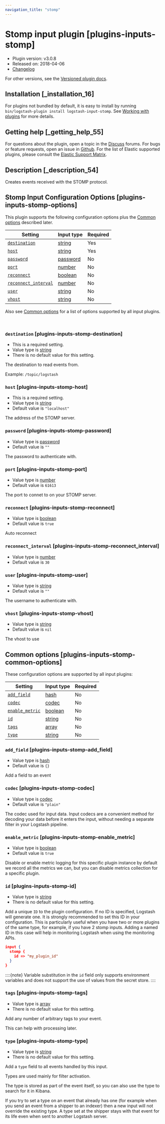 ```yaml
---
navigation_title: "stomp"
---
```


# Stomp input plugin [plugins-inputs-stomp]


* Plugin version: v3.0.8
* Released on: 2018-04-06
* [Changelog](https://github.com/logstash-plugins/logstash-input-stomp/blob/v3.0.8/CHANGELOG.md)

For other versions, see the [Versioned plugin docs](https://www.elastic.co/guide/en/logstash-versioned-plugins/current/input-stomp-index.md).

## Installation [_installation_16]

For plugins not bundled by default, it is easy to install by running `bin/logstash-plugin install logstash-input-stomp`. See [Working with plugins](https://www.elastic.co/guide/en/logstash/current/working-with-plugins.html) for more details.


## Getting help [_getting_help_55]

For questions about the plugin, open a topic in the [Discuss](http://discuss.elastic.co) forums. For bugs or feature requests, open an issue in [Github](https://github.com/logstash-plugins/logstash-input-stomp). For the list of Elastic supported plugins, please consult the [Elastic Support Matrix](https://www.elastic.co/support/matrix#logstash_plugins).


## Description [_description_54]

Creates events received with the STOMP protocol.


## Stomp Input Configuration Options [plugins-inputs-stomp-options]

This plugin supports the following configuration options plus the [Common options](plugins-inputs-stomp.md#plugins-inputs-stomp-common-options) described later.

| Setting | Input type | Required |
| --- | --- | --- |
| [`destination`](plugins-inputs-stomp.md#plugins-inputs-stomp-destination) | [string](introduction.md#string) | Yes |
| [`host`](plugins-inputs-stomp.md#plugins-inputs-stomp-host) | [string](introduction.md#string) | Yes |
| [`password`](plugins-inputs-stomp.md#plugins-inputs-stomp-password) | [password](introduction.md#password) | No |
| [`port`](plugins-inputs-stomp.md#plugins-inputs-stomp-port) | [number](introduction.md#number) | No |
| [`reconnect`](plugins-inputs-stomp.md#plugins-inputs-stomp-reconnect) | [boolean](introduction.md#boolean) | No |
| [`reconnect_interval`](plugins-inputs-stomp.md#plugins-inputs-stomp-reconnect_interval) | [number](introduction.md#number) | No |
| [`user`](plugins-inputs-stomp.md#plugins-inputs-stomp-user) | [string](introduction.md#string) | No |
| [`vhost`](plugins-inputs-stomp.md#plugins-inputs-stomp-vhost) | [string](introduction.md#string) | No |

Also see [Common options](plugins-inputs-stomp.md#plugins-inputs-stomp-common-options) for a list of options supported by all input plugins.

 

### `destination` [plugins-inputs-stomp-destination]

* This is a required setting.
* Value type is [string](introduction.md#string)
* There is no default value for this setting.

The destination to read events from.

Example: `/topic/logstash`


### `host` [plugins-inputs-stomp-host]

* This is a required setting.
* Value type is [string](introduction.md#string)
* Default value is `"localhost"`

The address of the STOMP server.


### `password` [plugins-inputs-stomp-password]

* Value type is [password](introduction.md#password)
* Default value is `""`

The password to authenticate with.


### `port` [plugins-inputs-stomp-port]

* Value type is [number](introduction.md#number)
* Default value is `61613`

The port to connet to on your STOMP server.


### `reconnect` [plugins-inputs-stomp-reconnect]

* Value type is [boolean](introduction.md#boolean)
* Default value is `true`

Auto reconnect


### `reconnect_interval` [plugins-inputs-stomp-reconnect_interval]

* Value type is [number](introduction.md#number)
* Default value is `30`


### `user` [plugins-inputs-stomp-user]

* Value type is [string](introduction.md#string)
* Default value is `""`

The username to authenticate with.


### `vhost` [plugins-inputs-stomp-vhost]

* Value type is [string](introduction.md#string)
* Default value is `nil`

The vhost to use



## Common options [plugins-inputs-stomp-common-options]

These configuration options are supported by all input plugins:

| Setting | Input type | Required |
| --- | --- | --- |
| [`add_field`](plugins-inputs-stomp.md#plugins-inputs-stomp-add_field) | [hash](https://www.elastic.co/guide/en/logstash/current/configuration-file-structure.html#hash) | No |
| [`codec`](plugins-inputs-stomp.md#plugins-inputs-stomp-codec) | [codec](https://www.elastic.co/guide/en/logstash/current/configuration-file-structure.html#codec) | No |
| [`enable_metric`](plugins-inputs-stomp.md#plugins-inputs-stomp-enable_metric) | [boolean](https://www.elastic.co/guide/en/logstash/current/configuration-file-structure.html#boolean) | No |
| [`id`](plugins-inputs-stomp.md#plugins-inputs-stomp-id) | [string](https://www.elastic.co/guide/en/logstash/current/configuration-file-structure.html#string) | No |
| [`tags`](plugins-inputs-stomp.md#plugins-inputs-stomp-tags) | [array](https://www.elastic.co/guide/en/logstash/current/configuration-file-structure.html#array) | No |
| [`type`](plugins-inputs-stomp.md#plugins-inputs-stomp-type) | [string](https://www.elastic.co/guide/en/logstash/current/configuration-file-structure.html#string) | No |

### `add_field` [plugins-inputs-stomp-add_field]

* Value type is [hash](https://www.elastic.co/guide/en/logstash/current/configuration-file-structure.html#hash)
* Default value is `{}`

Add a field to an event


### `codec` [plugins-inputs-stomp-codec]

* Value type is [codec](https://www.elastic.co/guide/en/logstash/current/configuration-file-structure.html#codec)
* Default value is `"plain"`

The codec used for input data. Input codecs are a convenient method for decoding your data before it enters the input, without needing a separate filter in your Logstash pipeline.


### `enable_metric` [plugins-inputs-stomp-enable_metric]

* Value type is [boolean](https://www.elastic.co/guide/en/logstash/current/configuration-file-structure.html#boolean)
* Default value is `true`

Disable or enable metric logging for this specific plugin instance by default we record all the metrics we can, but you can disable metrics collection for a specific plugin.


### `id` [plugins-inputs-stomp-id]

* Value type is [string](https://www.elastic.co/guide/en/logstash/current/configuration-file-structure.html#string)
* There is no default value for this setting.

Add a unique `ID` to the plugin configuration. If no ID is specified, Logstash will generate one. It is strongly recommended to set this ID in your configuration. This is particularly useful when you have two or more plugins of the same type, for example, if you have 2 stomp inputs. Adding a named ID in this case will help in monitoring Logstash when using the monitoring APIs.

```json
input {
  stomp {
    id => "my_plugin_id"
  }
}
```

::::{note} 
Variable substitution in the `id` field only supports environment variables and does not support the use of values from the secret store.
::::



### `tags` [plugins-inputs-stomp-tags]

* Value type is [array](https://www.elastic.co/guide/en/logstash/current/configuration-file-structure.html#array)
* There is no default value for this setting.

Add any number of arbitrary tags to your event.

This can help with processing later.


### `type` [plugins-inputs-stomp-type]

* Value type is [string](https://www.elastic.co/guide/en/logstash/current/configuration-file-structure.html#string)
* There is no default value for this setting.

Add a `type` field to all events handled by this input.

Types are used mainly for filter activation.

The type is stored as part of the event itself, so you can also use the type to search for it in Kibana.

If you try to set a type on an event that already has one (for example when you send an event from a shipper to an indexer) then a new input will not override the existing type. A type set at the shipper stays with that event for its life even when sent to another Logstash server.



